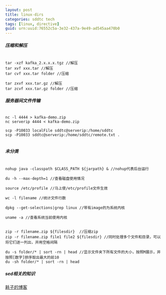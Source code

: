 ```yaml
---
layout: post
title: linux-dirs
categories: sddtc tech
tags: [linux, directive]
guid: urn:uuid:76552c5a-3e32-437a-9e49-ad545aa470b0
---
```


##### 压缩和解压

```vim

tar -xzf kafka_2.x.x.x.tgz //解压
tar xvf xxx.tar //解压
tar cvf xxx.tar folder //压缩

tar zxvf xxx.tar.gz //解压
tar zcvf xxx.tar.gz folder //压缩

```

##### 服务器间文件传输

```vim

nc -l 4444 > kafka-demo.zip
nc serverip 4444 < kafka-demo.zip

scp -P10033 localFile sddtc@serverip:/home/sddtc
scp -P10033 sddtc@serverip:/home/sddtc/remote.txt .


```


##### 未分类 

```vim

nohup java -classpath $CLASS_PATH ${jarpath} & //nohup代表后台运行

du -h --max-depth=1 //查看磁盘使用情况  

source /etc/profile //马上使/etc/profile文件生效

wc -l filename //统计文件行数

dpkg --get-selections|grep linux //带有image的为系统内核

uname -a //查看系统当前使用内核


zip -r filename.zip ${filesdir}	 //压缩zip
zip -r filename.zip file1 file2 ${filesdir} //同时处理多个文件和目录，可以将它们逐一列出，并用空格间隔

du -s folder/* | sort -rn | head //显示文件夹下所有文件的大小，按照M展示，并按照[数字]排序取出最大的前10
du -sh folder/* | sort -rn | head

```

##### sed相关的知识  
[耗子的博客](http://coolshell.cn/articles/9104.html)

